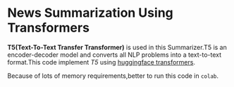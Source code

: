 # News Summarization Using Transformers

**T5(Text-To-Text Transfer Transformer)** is used in this Summarizer.T5 is an encoder-decoder model and converts all NLP problems into a text-to-text format.This code implement _T5_ using [huggingface transformers](https://huggingface.co/transformers/).

Because of lots of memory requirements,better to run this code in `colab`.
